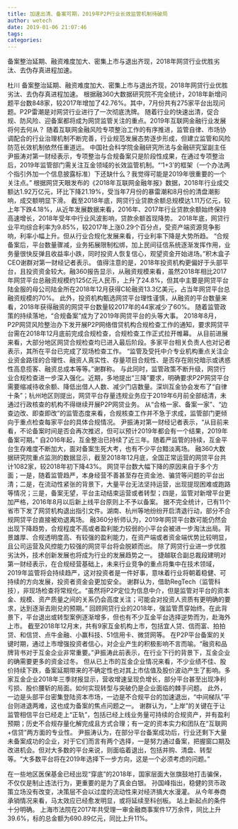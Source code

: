 ```yaml
---
title: 加速出清、备案可期，2019年P2P行业长效监管机制待破局
author: wetech
date: 2019-01-06 21:07:46
tags: 
categories: 
---
```

备案整治延期、融资难度加大、密集上市与退出齐现，2018年网贷行业优胜劣汰、去伪存真进程加速。
<!-- more -->
杜川
备案整治延期、融资难度加大、密集上市与退出齐现，2018年网贷行业优胜劣汰、去伪存真进程加速。
根据融360大数据研究院不完全统计，2018年新增问题平台数848家，较2017年增加了42.76%。其中，7月份共有275家平台出现问题。P2P雷潮是对网贷行业进行了一次彻底洗牌。
随着行业的快速出清，促合规、防风险、迎备案都将成为网贷监管关注的重点。2019年互联网金融行业发展将何去何从？
随着互联网金融风险专项整治工作的有序推进，监管自律、市场协调配合的行业治理机制不断完善，行业规范发展态势逐步形成，但建立监管和风险防范长效机制依然任重道远。
中国社会科学院金融研究所法与金融研究室副主任尹振涛对第一财经表示，专项整治与合规备案只是阶段性成果，在通过专项整治后，2019年监管部门需关注互金领域的长效监管机制。“‘1+3’的框架（一个办法两个指引外加一个信息披露标准）下还缺什么？我觉得可能是2019年很重要的一个关注点。”
根据网贷天眼发布的《2018年互联网金融年报》数据，2018年行业成交额达1.92万亿元，环比下降21.19%，受当年7月份的暴雷潮和8月份的清盘潮影响，成交额明显下滑。
截至2018年底，网贷行业贷款余额总规模达1.11万亿元，较上年下跌4.18%，从近年发展数据来看，2016年、2017年行业贷款余额始终保持高速增长，2018年受年中行业风波影响，贷款余额首现降势。
2018年底，网贷行业平均综合利率为9.85%，较2017年上涨0.29个百分点，受资产端资源竞争影响，利率小幅上升。但从行业合规化发展来看，行业利率下降是大势所趋。
“合规备案后，平台数量骤减，业务拓展限制松绑，加上民间征信系统逐渐发挥作用，业务量很快反弹且收益率小跌，同时投资人恢复信心，观望资金开始进场。”积木盒子CEO谢群对第一财经记者表示。
值得注意的是，2018年投资机构更偏好于头部平台，且投资资金较大。融360报告显示，从融资规模来看，虽然2018年相比2017年网贷平台总融资规模约125亿元人民币，上升了24.8%，但其中主要是网贷平台陆金服的母公司陆金所在2018年12月获得C轮融资13.3亿美元，占当年网贷平台总融资规模的70%。
此外，投资机构甄选网贷平台理性谨慎，从融资的平台数量来看，2018年获得融资的网贷平台数量较2017年的44家减少了60%。
随着监管政策的持续落地，“合规备案”成为了2019年网贷平台的头等大事。
2018年8月，P2P网贷风险整治办下发开展P2P网络借贷机构合规检查工作的通知，要求网贷平台需在2018年12月底前完成合规检查，合规检查工作正式拉开帷幕。
从目前进展来看，大部分地区网贷合规检查均已进入最后阶段。多家平台相关负责人也对记者表示，其所在平台已完成了现场检查工作。
“监管及受托中介专业机构重点关注企业资金路径的合理性、融资人真实性、存量项目合规性、是否存在刚兑暗示或诱惑性高息揽客、融资总成本等等。”谢群称。
与此同时，监管政策不断升级，网贷行业合规检查进一步深入强化。近期，多地提出“三降”要求，明确要求P2P网贷平台需要缩减待收余额、降低出借人人数、减少门店数量。深圳互金协会发布了“自律十条”；杭州地区则提出，网贷平台存量违规业务应于2019年6月前全部结清，未通过行政核查的机构不得继续开展P2P网贷业务。
从“合格一家、备案一家”、“边查边改、即查即改”的监管态度来看，合规核查工作并不急于求成，监管部门更倾向于重点检查每家平台的具体合规情况。
尹振涛对第一财经记者表示，“从目前来看，不论备案时间是否会再次推迟，但可以预计2019年都会有一个结果，2019年备案可期。”
自2016年起，互金整治已持续了近三年。随着严监管的持续，互金平台生存难度不断加大，面对备案生死大考，也有不少平台黯淡离场。
融360大数据研究院重点监测的数据显示，截至2018年12月底，全国正常运营的网贷平台共计1082家，较2018年初下降43%。
网贷平台数大幅下降的原因来自于多个方面；一是，随着监管趋严，本身经营不善甚至存在资金池、骗贷等问题的平台出清；二是，在流动性紧张的背景下，大量平台无法坚持运营，出现提现困难或跑路等情况；三是，备案无望，平台主动结束运营或者转型；四是，监管对新增平台更加严格，2016年8月以后新上线平台原则上不予以备案。
据不完全统计，已有11个省市下发了网贷机构退出指引文件。湖南、杭州等地纷纷开启清退行动，部分不合规网贷平台直接被劝退离场。
融360分析师认为，2019年网贷平台数可能仍然会出现下降趋势，合规程度不高或者盈利能力较弱的小平台会被进一步淘汰出局。背景雄厚、合规透明度高、有较强的盈利能力，在资产端或者资金端优势比较明显，且公司运营及风控能力较强的网贷平台将会脱颖而出。
除了网贷行业进一步优胜劣汰外，技术创新发展也将成为行业的发展趋势之一。
捷越联合副总裁段建明对第一财经表示，在合规经营基础上，未来行业竞争的重点将集中在技术领域，2019年监管将会持续趋严，这对投资者是一件好事，意味着行业将朝着稳健、可持续的方向发展，投资者资金会更加安全。
谢群认为，借助RegTech（监管科技），非现场检查将常规化。“虽然将P2P定位为信息中介，但是监管对平台的资本金、规模、资产质量之间的关系仍会高度关注；可能会对投资人资质有更明确的要求，达到逐渐去刚兑的预期。”
回顾网贷行业的2018年，强监管贯穿始终。在此背景下，平台退出或转型案例逐渐增多，但也有不少互金平台选择逆势而为，赴海外上市。
截至2018年12月末，共有9家互金机构上市，包括宜人贷、信而富、拍拍贷、和信贷、点牛金融、小赢科技、51信用卡、微贷网等。
在P2P平台备案的关键时期，通过上市增强投资者信心，对企业产生的积极影响不言而喻。“融资和品牌背书对于互金企业非常重要。”尹振涛此前表示，在行业下行的背景下，互金企业的确需要更多的资金过冬。
但从已上市的互金企业情况来看，不少业绩不佳、股价持续下跌，备案延期带来的不确定性也对其上市估值及股价波动产生了影响。多家互金企业2018年三季财报显示，营收增速呈现负增长，部分平台甚至出现净利亏损、股价腰斩的局面。如何实现转型与突破仍是企业面临的棘手问题。
此外，一边是头部平台密集登陆资本市场，一边是不合规平台的加速退出，“中间梯队”平台则进退两难，这也成为备案的焦点问题之一。
谢群认为，“上岸”的关键在于让监管相信平台已经走上“正轨”，包括已经上线业务量可持续的合规资产，并有盈利预期；历史不合规存量化解完成且方式合理；有一定的资本实力和团队在“互联网+信贷”两方面的专业性。
尹振涛认为，在部分平台备案成功后，行业还剩下大量未备案成功的企业，对于它们而言有两个选择，一是努力通过备案，把握窗口期及改进机会。但对大多数的平台来说，则面临着退出，包括并购、清盘、转型等。“大多数平台将在2019年选择下一步方向，这是一个必须考虑的问题。”
 
 
在一些地区医保基金已经出现“穿底”的2018年，国家层面大张旗鼓地打击骗保，不仅仅是制止违法行为，更重要的是为了真金白银。
孙国峰指出，稳健的货币政策立场没有改变，决策层不会以过度的流动性来对经济搞大水漫灌。
从今年券商承销情况来看，马太效应已经愈发明显，或将延续至科创板。
站上新起点的条件十分明确。
上海市法院在2017年共受理一审金融商事案件17万余件，同比上升39.6%，标的总金额为690.89亿元，同比上升11%。
